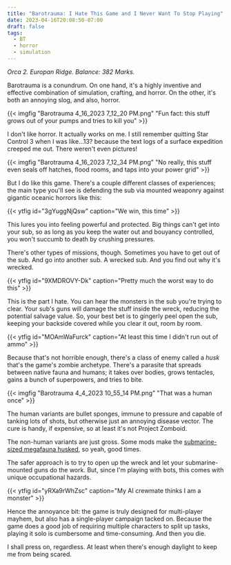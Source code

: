 ```yaml
---
title: "Barotrauma: I Hate This Game and I Never Want To Stop Playing"
date: 2023-04-16T20:08:50-07:00
draft: false
tags:
  - BT
  - horror
  - simulation
---
```


*Orca 2. Europan Ridge. Balance: 382 Marks.*

Barotrauma is a conundrum. On one hand, it's a highly inventive and
effective combination of simulation, crafting, and horror. On the
other, it's both an annoying slog, and also, horror.

{{< imgfig "Barotrauma 4_16_2023 7_12_20 PM.png" "Fun fact: this stuff grows out of your pumps and tries to kill you" >}}

I don't like horror. It actually works on me. I still remember quitting
Star Control 3 when I was like...13? because the text logs of a surface
expedition creeped me out. There weren't even pictures!

{{< imgfig "Barotrauma 4_16_2023 7_12_34 PM.png" "No really, this stuff even seals off hatches, flood rooms, and taps into your power grid" >}}

But I do like this game. There's a couple different classes of
experiences; the main type you'll see is defending the sub via
mounted weaponry against gigantic oceanic horrors like this:

{{< ytfig id="3gYuggNjQsw" caption="We win, this time" >}}

This lures you into feeling powerful and protected. Big things can't
get into your sub, so as long as you keep the water out and bouyancy
controlled, you won't succumb to death by crushing pressures.

There's other types of missions, though. Sometimes you have to get
out of the sub. And go into another sub. A wrecked sub. And you find
out why it's wrecked.

{{< ytfig id="9XMDROVY-Dk" caption="Pretty much the worst way to do this" >}}

This is the part I hate. You can hear the monsters in the sub you're
trying to clear. Your sub's guns will damage the stuff inside the
wreck, reducing the potential salvage value. So, your best bet is to
gingerly peel open the sub, keeping your backside covered while you
clear it out, room by room.

{{< ytfig id="MOAmWaFurck" caption="At least this time I didn't run out of ammo" >}}

Because that's not horrible enough, there's a class of enemy called
a *husk* that's the game's zombie archetype. There's a parasite that
spreads between native fauna and humans; it takes over bodies, grows
tentacles, gains a bunch of superpowers, and tries to bite.

{{< imgfig "Barotrauma 4_4_2023 10_55_14 PM.png" "That was a human once" >}}

The human variants are bullet sponges, immune to pressure and 
capable of tanking lots of shots, but otherwise just an annoying
disease vector. The cure is handy, if expensive, so at least it's not
Project Zomboid.

The non-human variants are just gross. Some mods make the
[submarine-sized megafauna husked](https://www.youtube.com/watch?v=SsDNb9uYpG8), so yeah, good times.

The safer approach is to try to open up the wreck and let your
submarine-mounted guns do the work. But, since I'm playing with bots,
this comes with unique occupational hazards.

{{< ytfig id="yRXa9rWhZsc" caption="My AI crewmate thinks I am a monster" >}}

Hence the annoyance bit: the game is truly designed for multi-player
mayhem, but also has a single-player campaign tacked on. Because the
game does a good job of requiring multiple characters to split up
tasks, playing it solo is cumbersome and time-consuming. And then you
die.

I shall press on, regardless. At least when there's enough daylight
to keep me from being scared.
